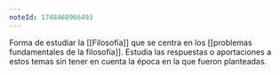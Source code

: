 ```yaml
---
noteId: 1748468966493
---
```


Forma de estudiar la [[Filosofía]] que se centra en los [[problemas fundamentales de la filosofía]]. Estudia las respuestas o aportaciones a estos temas sin tener en cuenta la época en la que fueron planteadas.
